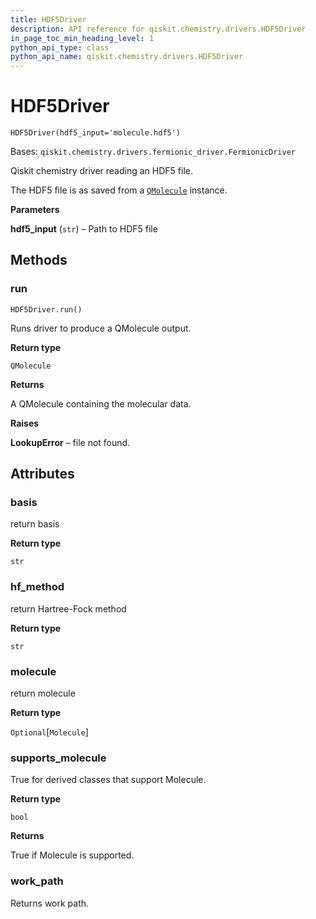 ```yaml
---
title: HDF5Driver
description: API reference for qiskit.chemistry.drivers.HDF5Driver
in_page_toc_min_heading_level: 1
python_api_type: class
python_api_name: qiskit.chemistry.drivers.HDF5Driver
---
```


# HDF5Driver

<span id="qiskit.chemistry.drivers.HDF5Driver" />

`HDF5Driver(hdf5_input='molecule.hdf5')`

Bases: `qiskit.chemistry.drivers.fermionic_driver.FermionicDriver`

Qiskit chemistry driver reading an HDF5 file.

The HDF5 file is as saved from a [`QMolecule`](qiskit.chemistry.QMolecule "qiskit.chemistry.QMolecule") instance.

**Parameters**

**hdf5\_input** (`str`) – Path to HDF5 file

## Methods

### run

<span id="qiskit.chemistry.drivers.HDF5Driver.run" />

`HDF5Driver.run()`

Runs driver to produce a QMolecule output.

**Return type**

`QMolecule`

**Returns**

A QMolecule containing the molecular data.

**Raises**

**LookupError** – file not found.

## Attributes

<span id="qiskit.chemistry.drivers.HDF5Driver.basis" />

### basis

return basis

**Return type**

`str`

<span id="qiskit.chemistry.drivers.HDF5Driver.hf_method" />

### hf\_method

return Hartree-Fock method

**Return type**

`str`

<span id="qiskit.chemistry.drivers.HDF5Driver.molecule" />

### molecule

return molecule

**Return type**

`Optional`\[`Molecule`]

<span id="qiskit.chemistry.drivers.HDF5Driver.supports_molecule" />

### supports\_molecule

True for derived classes that support Molecule.

**Return type**

`bool`

**Returns**

True if Molecule is supported.

<span id="qiskit.chemistry.drivers.HDF5Driver.work_path" />

### work\_path

Returns work path.

